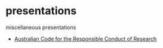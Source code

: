 # presentations
miscellaneous presentations

* [Australian Code for the Responsible Conduct of Research](https://peterneish.github.io/presentations/acrcr2018.html)


